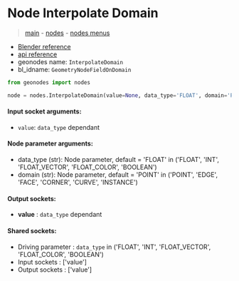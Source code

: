 # Node Interpolate Domain

> [main](../structure.md) - [nodes](nodes.md) - [nodes menus](nodes_menus.md)

- [Blender reference](https://docs.blender.org/manual/en/latest/modeling/geometry_nodes/utilities/interpolate_domain.html)
- [api reference](https://docs.blender.org/api/current/bpy.types.GeometryNodeFieldOnDomain.html)
- geonodes name: `InterpolateDomain`
- bl_idname: `GeometryNodeFieldOnDomain`

```python
from geonodes import nodes

node = nodes.InterpolateDomain(value=None, data_type='FLOAT', domain='POINT')
```

#### Input socket arguments:

- `value`: `data_type` dependant

#### Node parameter arguments:

- data_type (str): Node parameter, default = 'FLOAT' in ('FLOAT', 'INT', 'FLOAT_VECTOR', 'FLOAT_COLOR', 'BOOLEAN')
- domain (str): Node parameter, default = 'POINT' in ('POINT', 'EDGE', 'FACE', 'CORNER', 'CURVE', 'INSTANCE')

#### Output sockets:

- **value** : ``data_type`` dependant

#### Shared sockets:

- Driving parameter : ``data_type`` in ('FLOAT', 'INT', 'FLOAT_VECTOR', 'FLOAT_COLOR', 'BOOLEAN')
- Input sockets  : ['value']
- Output sockets : ['value']
